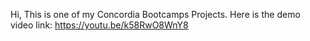 Hi, This is one of my Concordia Bootcamps Projects. Here is the demo video link: https://youtu.be/k58RwO8WnY8
